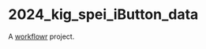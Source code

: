 # 2024_kig_spei_iButton_data

A [workflowr][] project.

[workflowr]: https://github.com/workflowr/workflowr
